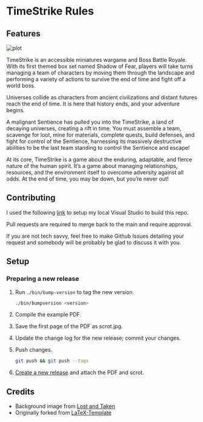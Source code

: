 # TimeStrike Rules
## Features

![plot](./img/source_ts_banner.png.png)

TimeStrike is an accessible miniatures wargame and Boss Battle Royale. With its first themed box set named Shadow of Fear, players will take turns managing a team of characters by moving them through the landscape and performing a variety of actions to survive the end of time and fight off a world boss.

Universes collide as characters from ancient civilizations and distant futures reach the end of time. It is here that history ends, and your adventure begins. 

A malignant Sentience has pulled you into the TimeStrike, a land of decaying universes, creating a rift in time. You must assemble a team, scavenge for loot, mine for materials, complete quests, build defenses, and fight for control of the Sentience, harnessing its massively destructive abilities to be the last team standing to control the Sentience and escape! 

At its core, TimeStrike is a game about the enduring, adaptable, and fierce nature of the human spirit. It’s a game about managing relationships, resources, and the environment itself to overcome adversity against all odds. At the end of time, you may be down, but you’re never out!


## Contributing

I used the following [link](https://www.geekering.com/programming-languages/filipesalgueiro/how-to-write-latex-documents-using-visual-studio-code/) to setup my local Visual Studio to build this repo.

Pull requests are required to merge back to the main and require approval.

If you are not tech savvy, feel free to make Github Issues detailing your request and somebody will be probably be glad to discuss it with you.

## Setup

### Preparing a new release

1. Run `./bin/bump-version` to tag the new version.

    ```sh
    ./bin/bumpversion <version>
    ```

2. Compile the example PDF.
3. Save the first page of the PDF as scrot.jpg.
4. Update the change log for the new release; commit your changes.
5. Push changes.

    ```sh
    git push && git push --tags
    ```

6. [Create a new release](https://help.github.com/articles/creating-releases/) and attach the PDF and scrot.

## Credits

* Background image from [Lost and Taken](https://lostandtaken.com/)
* Originally forked from [LaTeX-Template](https://github.com/rpgtex/DND-5e-LaTeX-Template)